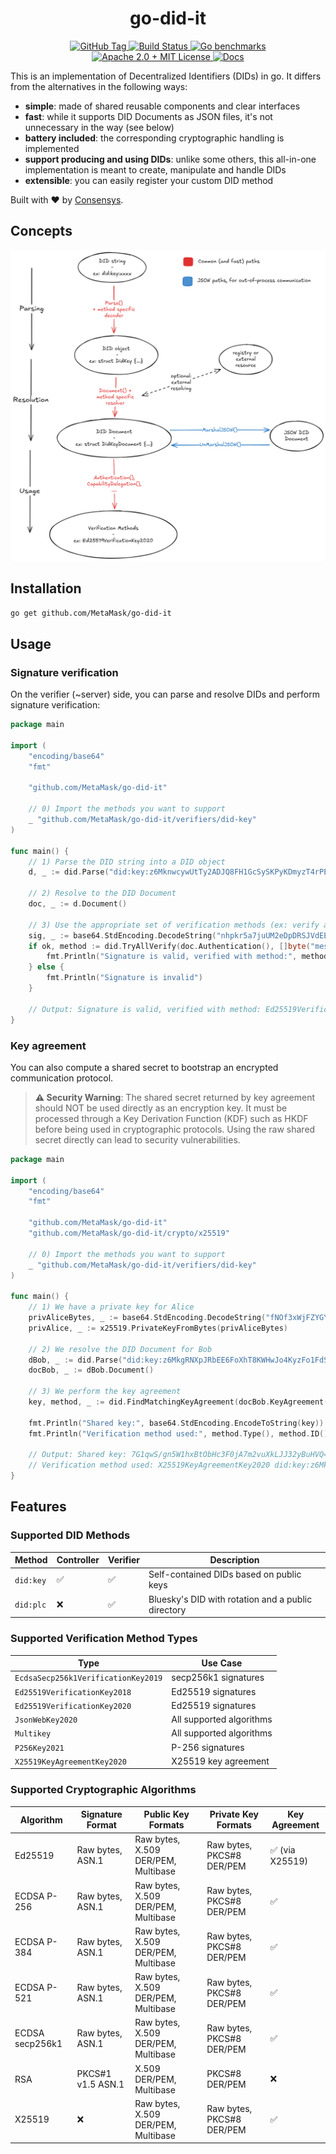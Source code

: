 <div align="center">
  <h1 align="center">go-did-it</h1>

  <p>
    <a href="https://github.com/MetaMask/go-did-it/tags">
        <img alt="GitHub Tag" src="https://img.shields.io/github/v/tag/MetaMask/go-did-it">
    </a>
    <a href="https://github.com/MetaMask/go-did-it/actions?query=">
      <img src="https://github.com/MetaMask/go-did-it/actions/workflows/gotest.yml/badge.svg" alt="Build Status">
    </a>
    <a href="https://MetaMask.github.io/go-did-it/dev/bench/">
        <img alt="Go benchmarks" src="https://img.shields.io/badge/Benchmarks-go-blue">
    </a>
    <a href="https://github.com/MetaMask/go-did-it/blob/v1/LICENSE.md">
        <img alt="Apache 2.0 + MIT License" src="https://img.shields.io/badge/License-Apache--2.0+MIT-green">
    </a>
    <a href="https://pkg.go.dev/github.com/MetaMask/go-did-it">
      <img src="https://img.shields.io/badge/Docs-godoc-blue" alt="Docs">
    </a>
  </p>
</div>

This is an implementation of Decentralized Identifiers (DIDs) in go. It differs from the alternatives in the following ways: 
- **simple**: made of shared reusable components and clear interfaces
- **fast**: while it supports DID Documents as JSON files, it's not unnecessary in the way (see below)
- **battery included**: the corresponding cryptographic handling is implemented
- **support producing and using DIDs**: unlike some others, this all-in-one implementation is meant to create, manipulate and handle DIDs
- **extensible**: you can easily register your custom DID method

Built with ❤️ by [Consensys](https://consensys.io/).

## Concepts

![`go-did-it` concepts](.github/concepts.png)

## Installation

```bash
go get github.com/MetaMask/go-did-it
```

## Usage

### Signature verification

On the verifier (~server) side, you can parse and resolve DIDs and perform signature verification:

```go
package main

import (
	"encoding/base64"
	"fmt"

	"github.com/MetaMask/go-did-it"
	
	// 0) Import the methods you want to support
	_ "github.com/MetaMask/go-did-it/verifiers/did-key"
)

func main() {
	// 1) Parse the DID string into a DID object
	d, _ := did.Parse("did:key:z6MknwcywUtTy2ADJQ8FH1GcSySKPyKDmyzT4rPEE84XREse")

	// 2) Resolve to the DID Document
	doc, _ := d.Document()

	// 3) Use the appropriate set of verification methods (ex: verify a signature for authentication purpose)
	sig, _ := base64.StdEncoding.DecodeString("nhpkr5a7juUM2eDpDRSJVdEE++0SYqaZXHtuvyafVFUx8zsOdDSrij+vHmd/ARwUOmi/ysmSD+b3K9WTBtmmBQ==")
	if ok, method := did.TryAllVerify(doc.Authentication(), []byte("message"), sig); ok {
		fmt.Println("Signature is valid, verified with method:", method.Type(), method.ID())
	} else {
		fmt.Println("Signature is invalid")
	}

	// Output: Signature is valid, verified with method: Ed25519VerificationKey2020 did:key:z6MknwcywUtTy2ADJQ8FH1GcSySKPyKDmyzT4rPEE84XREse#z6MknwcywUtTy2ADJQ8FH1GcSySKPyKDmyzT4rPEE84XREse
}
```

### Key agreement

You can also compute a shared secret to bootstrap an encrypted communication protocol.

> **⚠️ Security Warning**: The shared secret returned by key agreement should NOT be used directly as an encryption key. It must be processed through a Key Derivation Function (KDF) such as HKDF before being used in cryptographic protocols. Using the raw shared secret directly can lead to security vulnerabilities.

```go
package main

import (
	"encoding/base64"
	"fmt"

	"github.com/MetaMask/go-did-it"
	"github.com/MetaMask/go-did-it/crypto/x25519"

	// 0) Import the methods you want to support
	_ "github.com/MetaMask/go-did-it/verifiers/did-key"
)

func main() {
	// 1) We have a private key for Alice
	privAliceBytes, _ := base64.StdEncoding.DecodeString("fNOf3xWjFZYGYWixorM5+JR+u/2Udnc9Zw5+9rSvjqo=")
	privAlice, _ := x25519.PrivateKeyFromBytes(privAliceBytes)

	// 2) We resolve the DID Document for Bob
	dBob, _ := did.Parse("did:key:z6MkgRNXpJRbEE6FoXhT8KWHwJo4KyzFo1FdSEFpRLh5vuXZ")
	docBob, _ := dBob.Document()

	// 3) We perform the key agreement
	key, method, _ := did.FindMatchingKeyAgreement(docBob.KeyAgreement(), privAlice)

	fmt.Println("Shared key:", base64.StdEncoding.EncodeToString(key))
	fmt.Println("Verification method used:", method.Type(), method.ID())

	// Output: Shared key: 7G1qwS/gn5W1hxBtObHc3F0jA7m2vuXkLJJ32yBuHVQ=
	// Verification method used: X25519KeyAgreementKey2020 did:key:z6MkgRNXpJRbEE6FoXhT8KWHwJo4KyzFo1FdSEFpRLh5vuXZ#z6LSjeQx2VkXz8yirhrYJv8uicu9BBaeYU3Q1D9sFBovhmPF
}
```

## Features

### Supported DID Methods

| Method    | Controller | Verifier | Description                                        |
|-----------|------------|----------|----------------------------------------------------|
| `did:key` | ✅          | ✅        | Self-contained DIDs based on public keys           |
| `did:plc` | ❌          | ✅        | Bluesky's DID with rotation and a public directory |

### Supported Verification Method Types

| Type                                | Use Case                 |
|-------------------------------------|--------------------------|
| `EcdsaSecp256k1VerificationKey2019` | secp256k1 signatures     |
| `Ed25519VerificationKey2018`        | Ed25519 signatures       |
| `Ed25519VerificationKey2020`        | Ed25519 signatures       |
| `JsonWebKey2020`                    | All supported algorithms |
| `Multikey`                          | All supported algorithms |
| `P256Key2021`                       | P-256 signatures         |
| `X25519KeyAgreementKey2020`         | X25519 key agreement     |

### Supported Cryptographic Algorithms

| Algorithm       | Signature Format  | Public Key Formats                  | Private Key Formats       | Key Agreement  |
|-----------------|-------------------|-------------------------------------|---------------------------|----------------|
| Ed25519         | Raw bytes, ASN.1  | Raw bytes, X.509 DER/PEM, Multibase | Raw bytes, PKCS#8 DER/PEM | ✅ (via X25519) |
| ECDSA P-256     | Raw bytes, ASN.1  | Raw bytes, X.509 DER/PEM, Multibase | Raw bytes, PKCS#8 DER/PEM | ✅              |
| ECDSA P-384     | Raw bytes, ASN.1  | Raw bytes, X.509 DER/PEM, Multibase | Raw bytes, PKCS#8 DER/PEM | ✅              |
| ECDSA P-521     | Raw bytes, ASN.1  | Raw bytes, X.509 DER/PEM, Multibase | Raw bytes, PKCS#8 DER/PEM | ✅              |
| ECDSA secp256k1 | Raw bytes, ASN.1  | Raw bytes, X.509 DER/PEM, Multibase | Raw bytes, PKCS#8 DER/PEM | ✅              |
| RSA             | PKCS#1 v1.5 ASN.1 | X.509 DER/PEM, Multibase            | PKCS#8 DER/PEM            | ❌              |
| X25519          | ❌                 | Raw bytes, X.509 DER/PEM, Multibase | Raw bytes, PKCS#8 DER/PEM | ✅              |
